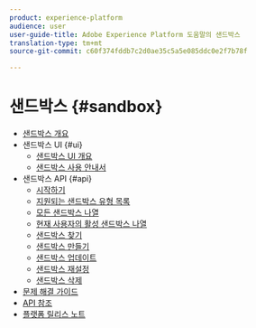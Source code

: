 ```yaml
---
product: experience-platform
audience: user
user-guide-title: Adobe Experience Platform 도움말의 샌드박스
translation-type: tm+mt
source-git-commit: c60f374fddb7c2d0ae35c5a5e085ddc0e2f7b78f

---
```



# 샌드박스 {#sandbox}

* [샌드박스 개요](home.md)
* 샌드박스 UI {#ui}
   * [샌드박스 UI 개요](ui/overview.md)
   * [샌드박스 사용 안내서](ui/user-guide.md)
* 샌드박스 API {#api}
   * [시작하기](api/getting-started.md)
   * [지원되는 샌드박스 유형 목록](api/list-sandbox-types.md)
   * [모든 샌드박스 나열](api/list-all-sandboxes.md)
   * [현재 사용자의 활성 샌드박스 나열](api/list-active-sandboxes.md)
   * [샌드박스 찾기](api/look-up-sandbox.md)
   * [샌드박스 만들기](api/create-sandbox.md)
   * [샌드박스 업데이트](api/update-sandbox.md)
   * [샌드박스 재설정](api/reset-sandbox.md)
   * [샌드박스 삭제](api/delete-sandbox.md)
* [문제 해결 가이드](troubleshooting-guide.md)
* [API 참조](https://www.adobe.io/apis/experienceplatform/home/api-reference.html#!acpdr/swagger-specs/sandbox-api.yaml)
* [플랫폼 릴리스 노트](https://www.adobe.com/go/platform-release-notes-en)